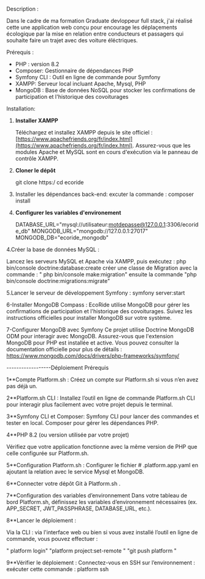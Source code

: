 Description :

Dans le cadre de ma formation Graduate devloppeur full stack, j'ai réalisé cette une application web conçu pour encourage les déplaçements écologique par la mise en relation entre conducteurs et passagers qui souhaite faire un trajet avec des voiture éléctriques. 

Prérequis :
- PHP : version 8.2
- Composer: Gestionnaire de dépendances PHP
- Symfony CLI : Outil en ligne de commande pour Symfony
- XAMPP: Serveur local incluant Apache, Mysql, PHP
- MongoDB : Base de données NoSQL pour stocker les confirmations de participation et l'historique des covoiturages


Installation:
1. **Installer XAMPP**

   Téléchargez et installez XAMPP depuis le site officiel : [https://www.apachefriends.org/fr/index.html](https://www.apachefriends.org/fr/index.html). Assurez-vous que les modules Apache et MySQL sont en cours d'exécution via le panneau de contrôle XAMPP.
  
2. **Cloner le dépôt**

   git clone https:/
   cd ecoride
   
3. Installer les dépendances back-end:
   excuter la commande : composer install
2. **Configurer les variables d'environement**

   DATABASE_URL="mysql://utilisateur:motdepasse@127.0.0.1:3306/ecoride_db"
   MONGODB_URL="mongodb://127.0.0.1:27017"
   MONGODB_DB="ecoride_mongodb"


4.Créer la base de données MySQL :

 Lancez les serveurs MySQL et Apache via XAMPP, puis exécutez : php bin/console doctrine:database:create 
 créer une classe de Migration avec la commande : " php bin/console make:migration" ensuite la commande "php bin/console doctrine:migrations:migrate"

5.Lancer le serveur de développement Symfony :
symfony server:start

6-Installer MongoDB Compass : EcoRide utilise MongoDB pour gérer les confirmations de participation et l'historique des covoiturages. Suivez les instructions officielles pour installer MongoDB sur votre système.

7-Configurer MongoDB avec Symfony
Ce projet utilise Doctrine MongoDB ODM pour interagir avec MongoDB. Assurez-vous que l'extension MongoDB pour PHP est installée et active. Vous pouvez consulter la documentation officielle pour plus de détails :
 https://www.mongodb.com/docs/drivers/php-frameworks/symfony/

------------------Déploiement
Prérequis

1**Compte Platform.sh :
Créez un compte sur Platform.sh si vous n’en avez pas déjà un.

2**Platform.sh CLI :
Installez l’outil en ligne de commande Platform.sh CLI pour interagir plus facilement avec votre projet depuis le terminal.

3**Symfony CLI et Composer:
Symfony CLI pour lancer des commandes et tester en local.
Composer pour gérer les dépendances PHP.

4**PHP 8.2 (ou version utilisée par votre projet)

Vérifiez que votre application fonctionne avec la même version de PHP que celle configurée sur Platform.sh.

5**Configuration Platform.sh : Configurer le fichier # .platform.app.yaml en ajoutant la relation avec le service Mysql et MongoDB.

6**Connecter votre dépôt Git à Platform.sh .

7**Configuration des variables d’environnement
Dans votre tableau de bord Platform.sh, définissez les variables d’environnement nécessaires (ex. APP_SECRET, JWT_PASSPHRASE, DATABASE_URL, etc.).

8**Lancer le déploiement :

  Via la CLI : via l'interface web ou bien si vous avez installé l’outil en ligne de commande, vous pouvez effectuer :

" platform login"
"platform project:set-remote <identifiant-du-projet>"
"git push platform <nom-de-branche>"

9**Vérifier le déploiement :
Connectez-vous en SSH sur l’environnement : exécuter cette commande : platform ssh



